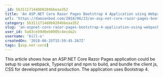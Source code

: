 ```yaml
---
_id: 5b3111714d8b0284bbeaa352
title: 'An ASP.NET Core Razor Pages Bootstrap 4 Application using Webpack, Typescript, and npm'
url: 'https://damienbod.com/2018/06/23/an-asp-net-core-razor-pages-bootstrap-4-application-using-webpack-typescript-and-npm/'
category: 5b3111714d8b0284bbeaa352
slug: 'an-aspnet-core-razor-pages-bootstrap-4-application-using-webpack-typescript-and-npm'
user_id: 5a83ce59d6eb0005c4ecda2c
username: 'bill-s'
createdOn: '2018-06-25T15:59:45.267Z'
tags: [asp.net-core]
---
```


This article shows how an ASP.NET Core Razor Pages application could be setup to use webpack, Typescript and npm to build, and bundle the client js, CSS for development and production. The application uses Bootstrap 4.
